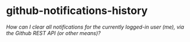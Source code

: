 # github-notifications-history

*How can I clear all notifications for the currently logged-in user (me), via the Github REST API (or other means)?*
